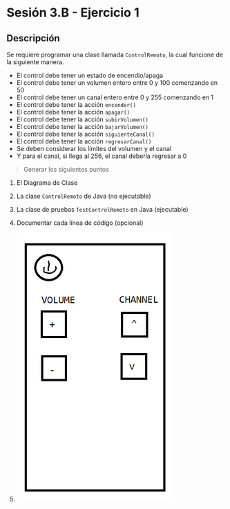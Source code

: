 # Sesión 3.B - Ejercicio 1

## Descripción

Se requiere programar una clase llamada `ControlRemoto`, la cual funcione de la siguiente manera.

* El control debe tener un estado de encendio/apaga
* El control debe tener un volumen entero entre 0 y 100 comenzando en 50
* El control debe tener un canal entero entre 0 y 255 comenzando en 1
* El control debe tener la acción `encender()`
* El control debe tener la acción `apagar()`
* El control debe tener la acción `subirVolumen()`
* El control debe tener la acción `bajarVolumen()`
* El control debe tener la acción `siguienteCanal()`
* El control debe tener la acción `regresarCanal()`
* Se deben considerar los límites del volumen y el canal
* Y para el canal, si llega al 256, el canal debería regresar a 0

> Generar los siguientes puntos

1. El Diagrama de Clase
2. La clase `ControlRemoto` de Java (no ejecutable)
3. La clase de pruebas `TestControlRemoto` en Java (ejecutable)
4. Documentar cada línea de código (opcional)

5. ![Figura 1](3b.1.png)